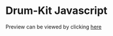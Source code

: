 # Drum-Kit Javascript
Preview can be viewed by clicking  [here](https://usamavarikkottil.github.io/drum-kit-javascript/)